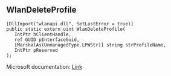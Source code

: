 ## WlanDeleteProfile

```
[DllImport("wlanapi.dll", SetLastError = true)]
public static extern uint WlanDeleteProfile(
   IntPtr hClientHandle,
   ref GUID pInterfaceGuid,
   [MarshalAs(UnmanagedType.LPWStr)] string strProfileName,
   IntPtr pReserved
);
```

Microsoft documentation: [Link](https://docs.microsoft.com/en-us/windows/win32/api/wlanapi/nf-wlanapi-wlandeleteprofile)
